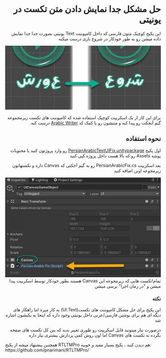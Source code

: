 <div dir="rtl">
  
# حل مشکل جدا نمایش دادن متن تکست در یونیتی

این پکیج کوچیک متون فارسی که داخل کامپوننت Text یونیتی بصورت جدا جدا نمایش داده میشن رو به طور خودکار در شروع بازی درست میکنه


![](https://github.com/bitCoder0/FixPersianArabicUITextUnity3D/blob/master/output%20demo.jpg?raw=true)

  

برای این کار از یک اسکریپت کوچیک استفاده شده که  کامپوننت های تکست زیرمجموعه گیم آبجکت رو پیدا کنه و متنشون رو با کمک کد [Arabic Writer](https://github.com/Konash/arabic-support-unity)  درست کنه.

  
## نحوه استفاده


اول پکیج [PersianArabicTextUIFix.unitypackage](https://raw.githubusercontent.com/bitCoder0/FixPersianArabicUITextUnity3D/master/PersianArabicTextUIFix.unitypackage)
 رو وارد پروژتون کنید یا محتویات پوشه Assets رو که بالا هست داخل پروژه کپی کنید

بعد اسکریپت PersianArabicFix.cs رو به گیم آجکتی که Canvas داره و تکستهاتون زیرمجوعه اونن اضافه کنید

![](https://github.com/bitCoder0/FixPersianArabicUITextUnity3D/blob/master/howTo.jpg?raw=true)  
تمام!تکست هایی که زیرمجوعه این Canvas هستند بطور خودکار توسط اسکریپت پیدا میشن و "در زمان اجرا" برسی میشن

  
### نکته
این پکیج برای حل مشکل کامپوننت های تکست(UI.Text) به کار میره اما راهکار های دیگه ای هم برای نوشتن فارسی/عربی داخل یونیتی وجود داره که اینجا به یکیشون اشاره شد

درصورت نیاز میتونید فایل اسکریپت رو طوری تغییر بدید که بین کل تکست های صفحه بگرده نه تکست های Canvas اما اون روش کمی پردازش بیشتری نیاز داره
</div>
همچنین پیشنهاد میشه از پکیج RTLTMPro هم دیدن کنید ، پکیج بسیار مفید و خوبیه:
https://github.com/pnarimani/RTLTMPro/
